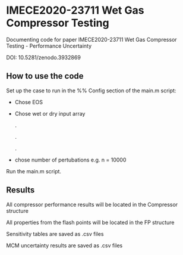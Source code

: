 # IMECE2020-23711 Wet Gas Compressor Testing
Documenting code for paper IMECE2020-23711 Wet Gas Compressor Testing - Performance Uncertainty

DOI: 10.5281/zenodo.3932869
  
## How to use the code
Set up the case to run in the %% Config section of the main.m script:
* Chose EOS
* Chose wet or dry input array

  .
  
  .
  
  .
  
*  chose number of pertubations e.g. n = 10000
  
  Run the main.m script.

## Results
All compressor performance results will be located in the Compressor structure

All properties from the flash points will be located in the FP structure

Sensitivity tables are saved as .csv files

MCM uncertainty results are saved as .csv files

